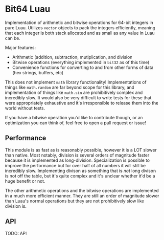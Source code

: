 # Bit64 Luau

Implementation of arithmetic and bitwise operations for 64-bit integers in pure Luau. Utilizes `vector` objects to pack the integers efficiently, meaning that each integer is both stack allocated and as small as any value in Luau can be.

Major features:
 - Arithmetic (addition, subtraction, mutiplication, and division
 - Bitwise operations (everything implemented in `bit32` as of this time)
 - Convenience functions for converting to and from other forms of data (hex strings, buffers, etc)

This does not implement `math` library functionality! Implementations of things like `math.random` are far beyond scope for this library, and implementation of things like `math.sin` are prohibitively complex and incredibly slow. It would also be very difficult to write tests for these that were appropriately exhaustive and it's irresponsible to release them into the world without tests.

If you have a bitwise operation you'd like to contribute though, or an optimization you can think of, feel free to open a pull request or issue!

## Performance

This module is as fast as is reasonably possible, however it is a LOT slower than native. Most notably, division is several orders of magnitude faster because it is implemented as long-division. Specialization is possible to improve the performance but for over half of all numbers it will still be incredibly slow. Implementing divison as something that is *not* long divison is not off the table, but it's quite complex and it's unclear whether it'd be a huge benefit or not.

The other arithmetic operations and the bitwise operations are implemented in a much more efficient manner. They are still an order of magnitude slower than Luau's normal operations but they are not prohibitively slow like division is.

## API

TODO: API